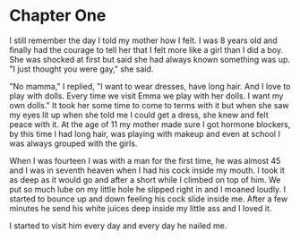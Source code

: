 # Chapter One
I still remember the day I told my mother how I felt. I was 8 years old and
finally had the courage to tell her that I felt more like a girl than I did a
boy. She was shocked at first but said she had always known something was up.
"I just thought you were gay," she said.

"No mamma," I replied, "I want to wear dresses, have long hair. And I love to
play with dolls. Every time we visit Emma we play with her dolls. I want my own
dolls." It took her some time to come to terms with it but when she saw my eyes
lit up when she told me I could get a dress, she knew and felt peace with it.
At the age of 11 my mother made sure I got hormone blockers, by this time I had
long hair, was playing with makeup and even at school I was always grouped with
the girls.

When I was fourteen I was with a man for the first time, he was almost 45 and I
was in seventh heaven when I had his cock inside my mouth. I took it as deep as
it would go and after a short while I climbed on top of him. We put so much
lube on my little hole he slipped right in and I moaned loudly. I started to
bounce up and down feeling his cock slide inside me. After a few minutes he
send his white juices deep inside my little ass and I loved it.

I started to visit him every day and every day he nailed me.
